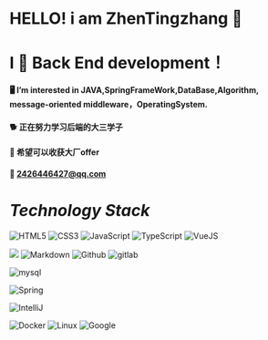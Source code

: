  # HELLO!  i am  ZhenTingzhang   :whale: 
<!-- ![Apache](https://img.shields.io/badge/License-MIT%202.0%20Apache%20Alliance-red?logo=GO?style=flat-square)
![xxx](https://img.shields.io/badge/GitHub-wki-green?logo=github&logoColor=red)
![xx](https://img.shields.io/badge/SpringFrameWook-contribute-brightgreen?logo=Spring)
![x](https://img.shields.io/badge/Tencent-contributor-brightgreen?logo=CodingNinjas)
![x](https://img.shields.io/badge/CloudWeGO-contributor-brightgreen?logo=ByteDance) -->

# I 💖 Back End development！
#### 🖥️ I’m interested in JAVA,SpringFrameWork,DataBase,Algorithm, message-oriented middleware，OperatingSystem.
#### 🐕‍ 正在努力学习后端的大三学子
#### 💬 希望可以收获大厂offer
#### 📮 2426446427@qq.com
# _Technology Stack_
![HTML5](https://img.shields.io/badge/HTML5-E34F26.svg?logo=html5?style=flat-square&logoColor=white)
![CSS3](https://img.shields.io/badge/CSS3-1572B6.svg??style=flat-squarelogo=css3&logoColor=white)
![JavaScript](https://img.shields.io/badge/JavaScript-323330.svg??style=flat-squarelogo=javascript&logoColor=F7DF1E)
![TypeScript](https://img.shields.io/badge/TypeScript-007ACC.svg??style=flat-squarelogo=typescript&logoColor=white)
![VueJS](https://img.shields.io/badge/Vue.js-35495e.svg??style=flat-squarelogo=vue.js&logoColor=4FC08D)

 ![](https://img.shields.io/badge/-Git-FCC624?style=flat&logo=git)
 ![Markdown](https://img.shields.io/badge/Markdown-000000.svg??style=flat-squarelogo=markdown&logoColor=white)
 ![Github](https://img.shields.io/badge/Github-100000.svg??style=flat-squarelogo=github&logoColor=white)
 ![gitlab](https://img.shields.io/badge/Gitlab-330f63.svg?logo=gitlab&logoColor=white)


![mysql](https://img.shields.io/badge/mysql-00000f.svg??style=flat-squarelogo=mysql&logoColor=white)

![Spring](https://img.shields.io/badge/Spring-6DB33F.svg??style=flat-squarelogo=spring&logoColor=white)

![IntelliJ](https://img.shields.io/badge/IntelliJ_IDEA-black??style=flat-squarelogo=intellij-idea&logoColor=white)

![Docker](https://img.shields.io/badge/-Docker-FCC624?style=flat-square&logo=docker&logoColor=white)
![Linux](https://img.shields.io/badge/Linux-FCC624?style=flat-square&logo=linux&logoColor=black)
![Google](https://img.shields.io/badge/Chrome-4285F4?style=flat-square&logo=GoogleChrome&logoColor=white)




